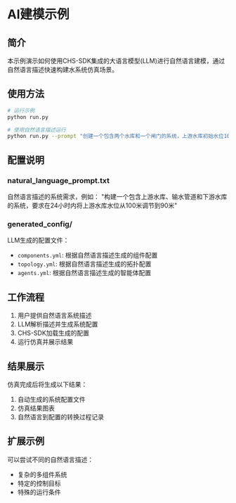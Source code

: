 # AI建模示例

## 简介

本示例演示如何使用CHS-SDK集成的大语言模型(LLM)进行自然语言建模，通过自然语言描述快速构建水系统仿真场景。

## 使用方法

```bash
# 运行示例
python run.py

# 使用自然语言描述运行
python run.py --prompt "创建一个包含两个水库和一个闸门的系统，上游水库初始水位100米，下游水库初始水位80米"
```

## 配置说明

### natural_language_prompt.txt
自然语言描述的系统需求，例如：
"构建一个包含上游水库、输水管道和下游水库的系统，要求在24小时内将上游水库水位从100米调节到90米"

### generated_config/
LLM生成的配置文件：
- `components.yml`: 根据自然语言描述生成的组件配置
- `topology.yml`: 根据自然语言描述生成的拓扑配置
- `agents.yml`: 根据自然语言描述生成的智能体配置

## 工作流程

1. 用户提供自然语言系统描述
2. LLM解析描述并生成系统配置
3. CHS-SDK加载生成的配置
4. 运行仿真并展示结果

## 结果展示

仿真完成后将生成以下结果：
1. 自动生成的系统配置文件
2. 仿真结果图表
3. 自然语言到配置的转换过程记录

## 扩展示例

可以尝试不同的自然语言描述：
- 复杂的多组件系统
- 特定的控制目标
- 特殊的运行条件